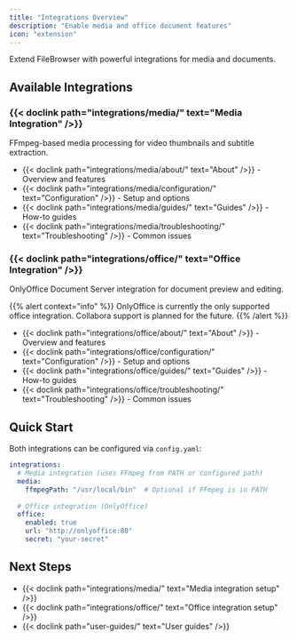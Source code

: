 ```yaml
---
title: "Integrations Overview"
description: "Enable media and office document features"
icon: "extension"
---
```


Extend FileBrowser with powerful integrations for media and documents.

## Available Integrations

### {{< doclink path="integrations/media/" text="Media Integration" />}}
FFmpeg-based media processing for video thumbnails and subtitle extraction.

- {{< doclink path="integrations/media/about/" text="About" />}} - Overview and features
- {{< doclink path="integrations/media/configuration/" text="Configuration" />}} - Setup and options
- {{< doclink path="integrations/media/guides/" text="Guides" />}} - How-to guides
- {{< doclink path="integrations/media/troubleshooting/" text="Troubleshooting" />}} - Common issues

### {{< doclink path="integrations/office/" text="Office Integration" />}}
OnlyOffice Document Server integration for document preview and editing.

{{% alert context="info" %}}
OnlyOffice is currently the only supported office integration. Collabora support is planned for the future.
{{% /alert %}}

- {{< doclink path="integrations/office/about/" text="About" />}} - Overview and features
- {{< doclink path="integrations/office/configuration/" text="Configuration" />}} - Setup and options
- {{< doclink path="integrations/office/guides/" text="Guides" />}} - How-to guides
- {{< doclink path="integrations/office/troubleshooting/" text="Troubleshooting" />}} - Common issues

## Quick Start

Both integrations can be configured via `config.yaml`:

```yaml
integrations:
  # Media integration (uses FFmpeg from PATH or configured path)
  media:
    ffmpegPath: "/usr/local/bin"  # Optional if FFmpeg is in PATH
  
  # Office integration (OnlyOffice)
  office:
    enabled: true
    url: "http://onlyoffice:80"
    secret: "your-secret"
```

## Next Steps

- {{< doclink path="integrations/media/" text="Media integration setup" />}}
- {{< doclink path="integrations/office/" text="Office integration setup" />}}
- {{< doclink path="user-guides/" text="User guides" />}}
